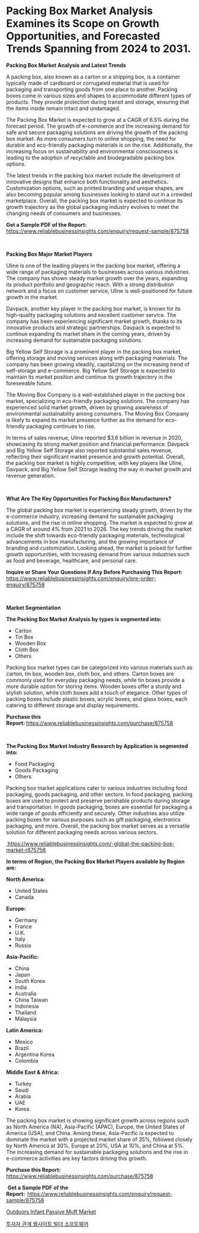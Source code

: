 <p><h1>Packing Box Market Analysis Examines its Scope on Growth Opportunities, and Forecasted Trends Spanning from 2024 to 2031.</h1></p><p><strong>Packing Box Market Analysis and Latest Trends</strong></p>
<p><p>A packing box, also known as a carton or a shipping box, is a container typically made of cardboard or corrugated material that is used for packaging and transporting goods from one place to another. Packing boxes come in various sizes and shapes to accommodate different types of products. They provide protection during transit and storage, ensuring that the items inside remain intact and undamaged.</p><p>The Packing Box Market is expected to grow at a CAGR of 6.5% during the forecast period. The growth of e-commerce and the increasing demand for safe and secure packaging solutions are driving the growth of the packing box market. As more consumers turn to online shopping, the need for durable and eco-friendly packaging materials is on the rise. Additionally, the increasing focus on sustainability and environmental consciousness is leading to the adoption of recyclable and biodegradable packing box options.</p><p>The latest trends in the packing box market include the development of innovative designs that enhance both functionality and aesthetics. Customization options, such as printed branding and unique shapes, are also becoming popular among businesses looking to stand out in a crowded marketplace. Overall, the packing box market is expected to continue its growth trajectory as the global packaging industry evolves to meet the changing needs of consumers and businesses.</p></p>
<p><strong>Get a Sample PDF of the Report:&nbsp;</strong> <a href="https://www.reliablebusinessinsights.com/enquiry/request-sample/875758">https://www.reliablebusinessinsights.com/enquiry/request-sample/875758</a></p>
<p>&nbsp;</p>
<p><strong>Packing Box Major Market Players</strong></p>
<p><p>Uline is one of the leading players in the packing box market, offering a wide range of packaging materials to businesses across various industries. The company has shown steady market growth over the years, expanding its product portfolio and geographic reach. With a strong distribution network and a focus on customer service, Uline is well-positioned for future growth in the market.</p><p>Davpack, another key player in the packing box market, is known for its high-quality packaging solutions and excellent customer service. The company has been experiencing significant market growth, thanks to its innovative products and strategic partnerships. Davpack is expected to continue expanding its market share in the coming years, driven by increasing demand for sustainable packaging solutions.</p><p>Big Yellow Self Storage is a prominent player in the packing box market, offering storage and moving services along with packaging materials. The company has been growing steadily, capitalizing on the increasing trend of self-storage and e-commerce. Big Yellow Self Storage is expected to maintain its market position and continue its growth trajectory in the foreseeable future.</p><p>The Moving Box Company is a well-established player in the packing box market, specializing in eco-friendly packaging solutions. The company has experienced solid market growth, driven by growing awareness of environmental sustainability among consumers. The Moving Box Company is likely to expand its market presence further as the demand for eco-friendly packaging continues to rise.</p><p>In terms of sales revenue, Uline reported $3.6 billion in revenue in 2020, showcasing its strong market position and financial performance. Davpack and Big Yellow Self Storage also reported substantial sales revenue, reflecting their significant market presence and growth potential. Overall, the packing box market is highly competitive, with key players like Uline, Davpack, and Big Yellow Self Storage leading the way in market growth and revenue generation.</p></p>
<p>&nbsp;</p>
<p><strong>What Are The Key Opportunities For Packing Box Manufacturers?</strong></p>
<p><p>The global packing box market is experiencing steady growth, driven by the e-commerce industry, increasing demand for sustainable packaging solutions, and the rise in online shopping. The market is expected to grow at a CAGR of around 4% from 2021 to 2026. The key trends driving the market include the shift towards eco-friendly packaging materials, technological advancements in box manufacturing, and the growing importance of branding and customization. Looking ahead, the market is poised for further growth opportunities, with increasing demand from various industries such as food and beverage, healthcare, and personal care.</p></p>
<p><strong>Inquire or Share Your Questions If Any Before Purchasing This Report:</strong> <a href="https://www.reliablebusinessinsights.com/enquiry/pre-order-enquiry/875758">https://www.reliablebusinessinsights.com/enquiry/pre-order-enquiry/875758</a></p>
<p>&nbsp;</p>
<p><strong>Market Segmentation</strong></p>
<p><strong>The Packing Box Market Analysis by types is segmented into:</strong></p>
<p><ul><li>Carton</li><li>Tin Box</li><li>Wooden Box</li><li>Cloth Box</li><li>Others</li></ul></p>
<p><p>Packing box market types can be categorized into various materials such as carton, tin box, wooden box, cloth box, and others. Carton boxes are commonly used for everyday packaging needs, while tin boxes provide a more durable option for storing items. Wooden boxes offer a sturdy and stylish solution, while cloth boxes add a touch of elegance. Other types of packing boxes include plastic boxes, acrylic boxes, and glass boxes, each catering to different storage and display requirements.</p></p>
<p><strong>Purchase this Report:&nbsp;</strong><a href="https://www.reliablebusinessinsights.com/purchase/875758">https://www.reliablebusinessinsights.com/purchase/875758</a></p>
<p>&nbsp;</p>
<p><strong>The Packing Box Market Industry Research by Application is segmented into:</strong></p>
<p><ul><li>Food Packaging</li><li>Goods Packaging</li><li>Others</li></ul></p>
<p><p>Packing box market applications cater to various industries including food packaging, goods packaging, and other sectors. In food packaging, packing boxes are used to protect and preserve perishable products during storage and transportation. In goods packaging, boxes are essential for packaging a wide range of goods efficiently and securely. Other industries also utilize packing boxes for various purposes such as gift packaging, electronics packaging, and more. Overall, the packing box market serves as a versatile solution for different packaging needs across various sectors.</p></p>
<p><a href="https://www.reliablebusinessinsights.com/-global-the-packing-box-market-r875758">&nbsp;https://www.reliablebusinessinsights.com/-global-the-packing-box-market-r875758</a></p>
<p><strong>In terms of Region, the Packing Box Market Players available by Region are:</strong></p>
<p>
    <p> <strong> North America: </strong>
        <ul>
            <li>United States</li>
            <li>Canada</li>
        </ul>
        </p> 
    <p> <strong> Europe: </strong>
        <ul>
            <li>Germany</li>
            <li>France</li>
            <li>U.K.</li>
            <li>Italy</li>
            <li>Russia</li>
        </ul>
        </p> 
    <p> <strong> Asia-Pacific: </strong>
        <ul>
            <li>China</li>
            <li>Japan</li>
            <li>South Korea</li>
            <li>India</li>
            <li>Australia</li>
            <li>China Taiwan</li>
            <li>Indonesia</li>
            <li>Thailand</li>
            <li>Malaysia</li>
        </ul>
        </p> 
    <p> <strong> Latin America: </strong>
        <ul>
            <li>Mexico</li>
            <li>Brazil</li>
            <li>Argentina Korea</li>
            <li>Colombia</li>
        </ul>
        </p> 
    <p> <strong> Middle East & Africa: </strong>
        <ul>
            <li>Turkey</li>
            <li>Saudi</li>
            <li>Arabia</li>
            <li>UAE</li>
            <li>Korea</li>
        </ul>
    </p>
    </p>
<p><p>The packing box market is showing significant growth across regions such as North America (NA), Asia-Pacific (APAC), Europe, the United States of America (USA), and China. Among these, Asia-Pacific is expected to dominate the market with a projected market share of 35%, followed closely by North America at 30%, Europe at 20%, USA at 10%, and China at 5%. The increasing demand for sustainable packaging solutions and the rise in e-commerce activities are key factors driving this growth.</p></p>
<p><strong>Purchase this Report: </strong><a href="https://www.reliablebusinessinsights.com/purchase/875758">https://www.reliablebusinessinsights.com/purchase/875758</a></p>
<p>&nbsp;<strong>Get a Sample PDF of the Report:&nbsp;&nbsp;</strong><a href="https://www.reliablebusinessinsights.com/enquiry/request-sample/875758">https://www.reliablebusinessinsights.com/enquiry/request-sample/875758</a></p>
<p><strong></strong></p>
<p><p><a href="https://github.com/NorbertYates/Market-Research-Report-List-5/blob/main/outdoors-infant-passive-muff-market.md">Outdoors Infant Passive Muff Market</a></p><p><a href="https://medium.com/@londonacobson5656/%ED%88%AC%EC%9E%90%EC%9E%90-%EA%B4%80%EA%B3%84-%EC%9B%B9%EC%82%AC%EC%9D%B4%ED%8A%B8-%EB%B9%8C%EB%8D%94-%EC%86%8C%ED%94%84%ED%8A%B8%EC%9B%A8%EC%96%B4-%EC%8B%9C%EC%9E%A5-%EA%B2%BD%EC%9F%81-%EB%B6%84%EC%84%9D-%EC%8B%9C%EC%9E%A5-%EB%8F%99%ED%96%A5-%EB%B0%8F-2031%EB%85%84%EA%B9%8C%EC%A7%80%EC%9D%98-%EC%98%88%EC%B8%A1-f20aba60d250">투자자 관계 웹사이트 빌더 소프트웨어</a></p></p>